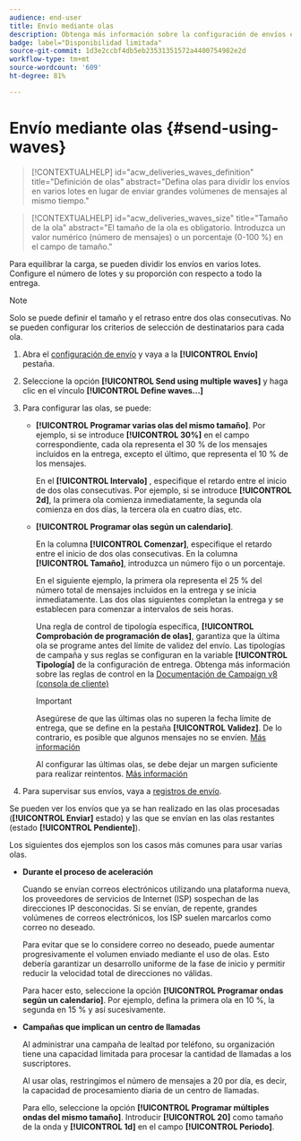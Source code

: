 ```yaml
---
audience: end-user
title: Envío mediante olas
description: Obtenga más información sobre la configuración de envíos en Campaign Web
badge: label="Disponibilidad limitada"
source-git-commit: 1d3e2ccbf4db5eb23531351572a4400754982e2d
workflow-type: tm+mt
source-wordcount: '609'
ht-degree: 81%

---
```



# Envío mediante olas {#send-using-waves}

>[!CONTEXTUALHELP]
>id="acw_deliveries_waves_definition"
>title="Definición de olas"
>abstract="Defina olas para dividir los envíos en varios lotes en lugar de enviar grandes volúmenes de mensajes al mismo tiempo."

>[!CONTEXTUALHELP]
>id="acw_deliveries_waves_size"
>title="Tamaño de la ola"
>abstract="El tamaño de la ola es obligatorio. Introduzca un valor numérico (número de mensajes) o un porcentaje (0-100 %) en el campo de tamaño."

Para equilibrar la carga, se pueden dividir los envíos en varios lotes. Configure el número de lotes y su proporción con respecto a todo la entrega.

>[!NOTE]
>
>Solo se puede definir el tamaño y el retraso entre dos olas consecutivas. No se pueden configurar los criterios de selección de destinatarios para cada ola.

1. Abra el [configuración de envío](delivery-settings.md#retries) y vaya a la **[!UICONTROL Envío]** pestaña.
1. Seleccione la opción **[!UICONTROL Send using multiple waves]** y haga clic en el vínculo **[!UICONTROL Define waves...]**

1. Para configurar las olas, se puede:

   * **[!UICONTROL Programar varias olas del mismo tamaño]**. Por ejemplo, si se introduce **[!UICONTROL 30%]** en el campo correspondiente, cada ola representa el 30 % de los mensajes incluidos en la entrega, excepto el último, que representa el 10 % de los mensajes.

     En el **[!UICONTROL Intervalo]** , especifique el retardo entre el inicio de dos olas consecutivas. Por ejemplo, si se introduce **[!UICONTROL 2d]**, la primera ola comienza inmediatamente, la segunda ola comienza en dos días, la tercera ola en cuatro días, etc.

   * **[!UICONTROL Programar olas según un calendario]**.

     En la columna **[!UICONTROL Comenzar]**, especifique el retardo entre el inicio de dos olas consecutivas. En la columna **[!UICONTROL Tamaño]**, introduzca un número fijo o un porcentaje.

     En el siguiente ejemplo, la primera ola representa el 25 % del número total de mensajes incluidos en la entrega y se inicia inmediatamente. Las dos olas siguientes completan la entrega y se establecen para comenzar a intervalos de seis horas.

     Una regla de control de tipología específica, **[!UICONTROL Comprobación de programación de olas]**, garantiza que la última ola se programe antes del límite de validez del envío. Las tipologías de campaña y sus reglas se configuran en la variable **[!UICONTROL Tipología]** de la configuración de entrega. Obtenga más información sobre las reglas de control en la [Documentación de Campaign v8 (consola de cliente)](https://experienceleague.adobe.com/docs/campaign/automation/campaign-optimization/control-rules.html)

     >[!IMPORTANT]
     >
     >Asegúrese de que las últimas olas no superen la fecha límite de entrega, que se define en la pestaña **[!UICONTROL Validez]**. De lo contrario, es posible que algunos mensajes no se envíen. [Más información](delivery-settings.md#validity)
     >
     >Al configurar las últimas olas, se debe dejar un margen suficiente para realizar reintentos. [Más información](delivery-settings.md#retries)

1. Para supervisar sus envíos, vaya a [registros de envío](../monitor/delivery-logs.md).

Se pueden ver los envíos que ya se han realizado en las olas procesadas (**[!UICONTROL Enviar]** estado) y las que se envían en las olas restantes (estado **[!UICONTROL Pendiente]**).

Los siguientes dos ejemplos son los casos más comunes para usar varias olas.

* **Durante el proceso de aceleración**

  Cuando se envían correos electrónicos utilizando una plataforma nueva, los proveedores de servicios de Internet (ISP) sospechan de las direcciones IP desconocidas. Si se envían, de repente, grandes volúmenes de correos electrónicos, los ISP suelen marcarlos como correo no deseado.

  Para evitar que se lo considere correo no deseado, puede aumentar progresivamente el volumen enviado mediante el uso de olas. Esto debería garantizar un desarrollo uniforme de la fase de inicio y permitir reducir la velocidad total de direcciones no válidas.

  Para hacer esto, seleccione la opción **[!UICONTROL Programar ondas según un calendario]**. Por ejemplo, defina la primera ola en 10 %, la segunda en 15 % y así sucesivamente.

* **Campañas que implican un centro de llamadas**

  Al administrar una campaña de lealtad por teléfono, su organización tiene una capacidad limitada para procesar la cantidad de llamadas a los suscriptores.

  Al usar olas, restringimos el número de mensajes a 20 por día, es decir, la capacidad de procesamiento diaria de un centro de llamadas.

  Para ello, seleccione la opción **[!UICONTROL Programar múltiples ondas del mismo tamaño]**. Introducir **[!UICONTROL 20]** como tamaño de la onda y **[!UICONTROL 1d]** en el campo **[!UICONTROL Periodo]**.